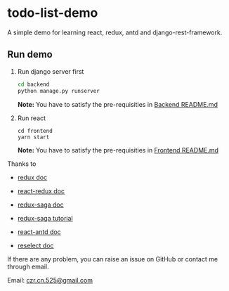 # todo-list-demo

A simple demo for learning react, redux, antd and django-rest-framework.

## Run demo

1. Run django server first

    ```sh {.line-numbers}
    cd backend
    python manage.py runserver
    ```

    **Note:** You have to satisfy the pre-requisities in [Backend README.md](backend/README.md)

2. Run react

    ``` {.line-numbers}
    cd frontend
    yarn start
    ```

    **Note:** You have to satisfy the pre-requisities in [Frontend README.md](frontend/README.md)

Thanks to

* [redux doc](https://redux.js.org/basics/example)

* [react-redux doc](https://react-redux.js.org/introduction/basic-tutorial)

* [redux-saga doc](https://redux-saga.js.org/)

* [redux-saga tutorial](https://github.com/redux-saga/redux-saga-beginner-tutorial/tree/sagas)

* [react-antd doc](https://ant.design/docs/react/introduce)

* [reselect doc](https://github.com/reduxjs/reselect/blob/master/README.md)

If there are any problem, you can raise an issue on GitHub or contact me through email.

Email: czr.cn.525@gmail.com